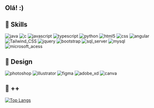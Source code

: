 ## Olá! :) 

## 🚀 Skills
<div "display: inline_block" >
  <img aling="center" alt="java" src="https://img.shields.io/badge/Java-ED8B00?style=for-the-badge&logo=java&logoColor=white">  
  <img aling="center" alt="c" src="https://img.shields.io/badge/C-00599C?style=for-the-badge&logo=c&logoColor=white">  
  <img aling="center" alt="javascript" src="https://img.shields.io/badge/JavaScript-F7DF1E?style=for-the-badge&logo=javascript&logoColor=black"> 
  <img aling="center" alt="typescript" src="https://img.shields.io/badge/TypeScript-007ACC?style=for-the-badge&logo=typescript&logoColor=white"> 
  <img aling="center" alt="python" src="https://img.shields.io/badge/Python-14354C?style=for-the-badge&logo=python&logoColor=white">
  <img aling="center" alt="html5" src="https://img.shields.io/badge/HTML5-E34F26?style=for-the-badge&logo=html5&logoColor=white"> 
  <img aling="center" alt="css" src="https://img.shields.io/badge/CSS3-1572B6?style=for-the-badge&logo=css3&logoColor=white"> 
  <img aling="center" alt="angular" src="https://img.shields.io/badge/Angular-DD0031?style=for-the-badge&logo=angular&logoColor=white"> 
  <img aling="center" alt="Tailwind_CSS" src="https://img.shields.io/badge/Tailwind_CSS-38B2AC?style=for-the-badge&logo=tailwind-css&logoColor=white"> 
  <img aling="center" alt="jquery" src="https://img.shields.io/badge/jQuery-0769AD?style=for-the-badge&logo=jquery&logoColor=white"> 
  <img aling="center" alt="bootstrap" src="https://img.shields.io/badge/Bootstrap-563D7C?style=for-the-badge&logo=bootstrap&logoColor=white"> 
  <img aling="center" alt="sql_server" src="https://img.shields.io/badge/Microsoft%20SQL%20Sever-CC2927?style=for-the-badge&logo=microsoft%20sql%20server&logoColor=white">
  <img aling="center" alt="mysql" src="https://img.shields.io/badge/MySQL-00000F?style=for-the-badge&logo=mysql&logoColor=white"> 
  <img aling="center" alt="microsoft_acess" src="https://img.shields.io/badge/Microsoft_Access-A4373A?style=for-the-badge&logo=microsoft-access&logoColor=white"> 
</div>


##  🎨 Design
<div "display: inline_block" >
  <img aling="center" alt="photoshop" src="https://img.shields.io/badge/adobephotoshop-%2331A8FF.svg?style=for-the-badge&logo=adobephotoshop&logoColor=white">  
  <img aling="center" alt="illustrator" src="https://img.shields.io/badge/adobeillustrator-%23FF9A00.svg?style=for-the-badge&logo=adobeillustrator&logoColor=white">
  <img aling="center" alt="figma" src="https://img.shields.io/badge/figma-%23F24E1E.svg?style=for-the-badge&logo=figma&logoColor=white">
  <img aling="center" alt="adobe_xd" src="https://img.shields.io/badge/Adobe%20XD-470137?style=for-the-badge&logo=Adobe%20XD&logoColor=#FF61F6"> 
  <img aling="center" alt="canva" src="https://img.shields.io/badge/Canva-%2300C4CC.svg?style=for-the-badge&logo=Canva&logoColor=white">
</div>



## 🔎 ++
[![Top Langs](https://github-readme-stats.vercel.app/api/top-langs/?username=bbbruna&hide=html&layout=compact&theme=dracula)](https://github.com/bbbruna/github-readme-stats)







<!-- ![snake gif](https://github.com/bbbruna/bbbruna/blob/output/github-contribution-grid-snake.gif) -->
